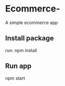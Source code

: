 # Ecommerce-

A simple ecommerce app

## Install package

run: npm install


## Run app

npm start
 